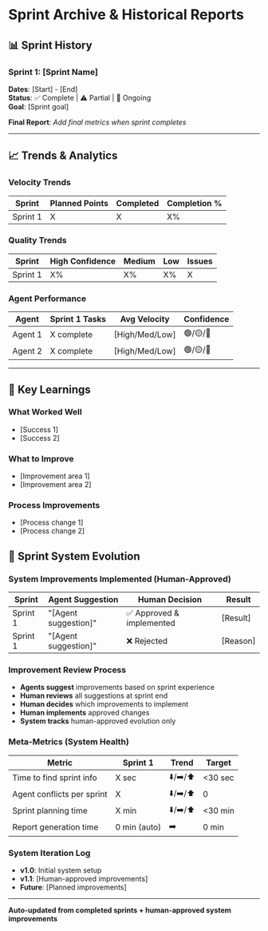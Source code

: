 # Sprint Archive & Historical Reports

## 📊 Sprint History

### Sprint 1: [Sprint Name]
**Dates**: [Start] - [End]  
**Status**: ✅ Complete | ⚠️ Partial | 🚧 Ongoing  
**Goal**: [Sprint goal]

**Final Report**: *Add final metrics when sprint completes*

---

## 📈 Trends & Analytics

### Velocity Trends
| Sprint | Planned Points | Completed | Completion % |
|--------|---------------|-----------|--------------|
| Sprint 1 | X | X | X% |

### Quality Trends  
| Sprint | High Confidence | Medium | Low | Issues |
|--------|----------------|--------|-----|--------|
| Sprint 1 | X% | X% | X% | X |

### Agent Performance
| Agent | Sprint 1 Tasks | Avg Velocity | Confidence |
|-------|---------------|--------------|------------|
| Agent 1 | X complete | [High/Med/Low] | 🟢/🟡/🔴 |
| Agent 2 | X complete | [High/Med/Low] | 🟢/🟡/🔴 |

---

## 🎯 Key Learnings

### What Worked Well
- [Success 1]
- [Success 2]

### What to Improve
- [Improvement area 1]
- [Improvement area 2]

### Process Improvements
- [Process change 1]
- [Process change 2]

## 🔧 Sprint System Evolution

### System Improvements Implemented (Human-Approved)
| Sprint | Agent Suggestion | Human Decision | Result |
|--------|-----------------|----------------|---------|
| Sprint 1 | "[Agent suggestion]" | ✅ Approved & implemented | [Result] |
| Sprint 1 | "[Agent suggestion]" | ❌ Rejected | [Reason] |

### Improvement Review Process
- **Agents suggest** improvements based on sprint experience
- **Human reviews** all suggestions at sprint end
- **Human decides** which improvements to implement
- **Human implements** approved changes
- **System tracks** human-approved evolution only

### Meta-Metrics (System Health)
| Metric | Sprint 1 | Trend | Target |
|--------|---------|-------|--------|
| Time to find sprint info | X sec | ⬇️/➡️/⬆️ | <30 sec |
| Agent conflicts per sprint | X | ⬇️/➡️/⬆️ | 0 |
| Sprint planning time | X min | ⬇️/➡️/⬆️ | <30 min |
| Report generation time | 0 min (auto) | ➡️ | 0 min |

### System Iteration Log
- **v1.0**: Initial system setup
- **v1.1**: [Human-approved improvements]
- **Future**: [Planned improvements]

---

**Auto-updated from completed sprints + human-approved system improvements**